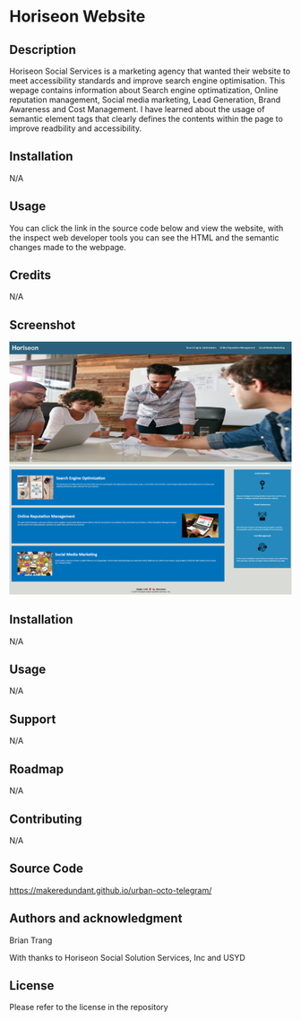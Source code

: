 # Horiseon Website
## Description
Horiseon Social Services is a marketing agency that wanted their website to meet accessibility standards and improve search engine optimisation. This wepage contains information about Search engine optimatization, Online reputation management, Social media marketing, Lead Generation, Brand Awareness and Cost Management. I have learned about the usage of semantic element tags that clearly defines the contents within the page to improve readbility and accessibility. 

## Installation
N/A

## Usage
You can click the link in the source code below and view the website, with the inspect web developer tools you can see the HTML and the semantic changes made to the webpage.

## Credits
N/A

## Screenshot

![image](/assets/images/Horiseon-Website-Screenshot_1.png)
![image](/assets/images/Horiseon-Website-Screenshot_2.png)
## Installation
N/A

## Usage
N/A

## Support
N/A

## Roadmap
N/A

## Contributing
N/A

## Source Code 
https://makeredundant.github.io/urban-octo-telegram/

## Authors and acknowledgment
Brian Trang

With thanks to Horiseon Social Solution Services, Inc
and USYD 


## License
Please refer to the license in the repository

